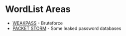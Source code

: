 # WordList Areas

- [WEAKPASS](https://weakpass.com/) - Bruteforce
- [PACKET STORM](https://packetstormsecurity.com/Crackers/wordlists/) - Some leaked password databases
